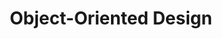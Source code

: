 ---
name: "Sandi Metz"
company: "Practical Object-Oriented Design in Ruby"
title: "Object-Oriented Design"
episode: 2
upcoming: false
twitter_url: https://twitter.com/sandimetz
download_url: https://simplecast.fm/media/1488.mp3
avatar: sandi_metz.jpeg
summary: |
  <a href="https://twitter.com/sandimetz">Sandi Metz</a> talks about how to build future-proof software without having a crystal ball.
outro_song: "Ivey"
outro_artist: "Accordion Crime"
outro_url: http://accordioncrimes.bandcamp.com/
links:
  - :url: http://www.codeship.com
    :label: "Codeship"
  - :url: http://blog.teamtreehouse.com/use-continuous-integration-continuous-deployment
    :label: "Why You Should Use Continuous Integration and Continuous Deployment [TeamTreehouse]"
tweetables:
  - :quote: "Something about continuous integration and continuous deployment."
    :tweet: "&quot;Something about continuous integration and continuous deployment.&quot; - @flomotlik"
---